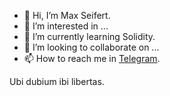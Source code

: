 - 👋 Hi, I’m Max Seifert.
- 👀 I’m interested in ...
- 🌱 I’m currently learning Solidity.
- 💞️ I’m looking to collaborate on ...
- 📫 How to reach me in [Telegram](https://t.me/MaxSeifert).

Ubi dubium ibi libertas.

<!---
EdefexBA/EdefexBA is a ✨ special ✨ repository because its `README.md` (this file) appears on your GitHub profile.
You can click the Preview link to take a look at your changes.
--->
